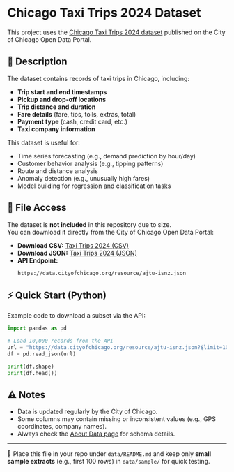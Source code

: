 # Chicago Taxi Trips 2024 Dataset

This project uses the [Chicago Taxi Trips 2024 dataset](https://data.cityofchicago.org/Transportation/Taxi-Trips-2024-/ajtu-isnz/about_data) published on the City of Chicago Open Data Portal.

## 📖 Description
The dataset contains records of taxi trips in Chicago, including:

- **Trip start and end timestamps**
- **Pickup and drop-off locations**
- **Trip distance and duration**
- **Fare details** (fare, tips, tolls, extras, total)
- **Payment type** (cash, credit card, etc.)
- **Taxi company information**

This dataset is useful for:
- Time series forecasting (e.g., demand prediction by hour/day)
- Customer behavior analysis (e.g., tipping patterns)
- Route and distance analysis
- Anomaly detection (e.g., unusually high fares)
- Model building for regression and classification tasks

## 📂 File Access
The dataset is **not included** in this repository due to size.  
You can download it directly from the City of Chicago Open Data Portal:

- **Download CSV:** [Taxi Trips 2024 (CSV)](https://data.cityofchicago.org/api/views/ajtu-isnz/rows.csv?accessType=DOWNLOAD)  
- **Download JSON:** [Taxi Trips 2024 (JSON)](https://data.cityofchicago.org/resource/ajtu-isnz.json)  
- **API Endpoint:**  
  ```
  https://data.cityofchicago.org/resource/ajtu-isnz.json
  ```

## ⚡ Quick Start (Python)
Example code to download a subset via the API:

```python
import pandas as pd

# Load 10,000 records from the API
url = "https://data.cityofchicago.org/resource/ajtu-isnz.json?$limit=10000"
df = pd.read_json(url)

print(df.shape)
print(df.head())
```

## ⚠️ Notes
- Data is updated regularly by the City of Chicago.
- Some columns may contain missing or inconsistent values (e.g., GPS coordinates, company names).
- Always check the [About Data page](https://data.cityofchicago.org/Transportation/Taxi-Trips-2024-/ajtu-isnz/about_data) for schema details.

---

📌 Place this file in your repo under `data/README.md` and keep only **small sample extracts** (e.g., first 100 rows) in `data/sample/` for quick testing.
